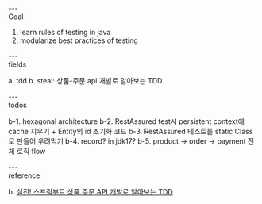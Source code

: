 ---\
Goal


1. learn rules of testing in java
2. modularize best practices of testing




---\
fields


a. tdd
b. steal: 상품-주문 api 개발로 알아보는 TDD



---\
todos


b-1. hexagonal architecture
b-2. RestAssured test시 persistent context에 cache 지우기 + Entity의 id 초기화 코드
b-3. RestAssured 테스트를 static Class로 만들어 우려먹기
b-4. record? in jdk17?
b-5. product -> order -> payment 전체 로직 flow




---\
reference


b. [실전! 스프링부트 상품 주문 API 개발로 알아보는 TDD](https://github.com/ejoongseok/product-order-service)
